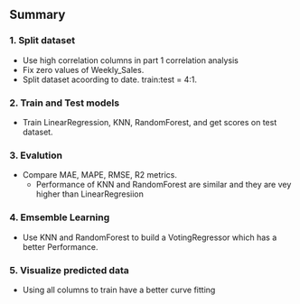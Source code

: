 ## Summary

### 1. Split dataset
- Use high correlation columns in part 1 correlation analysis
- Fix zero values of Weekly_Sales.
- Split dataset acoording to date. train:test = 4:1.
  
### 2. Train and Test models
- Train LinearRegression, KNN, RandomForest, and get scores on test dataset.

### 3. Evalution
- Compare MAE, MAPE, RMSE, R2 metrics.
  - Performance of KNN and RandomForest are similar and they are vey higher than LinearRegresiion

### 4. Emsemble Learning
- Use KNN and RandomForest to build a VotingRegressor which has a better Performance.

### 5. Visualize predicted data
- Using all columns to train have a better curve fitting
